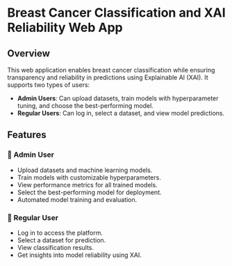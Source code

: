# Breast Cancer Classification and XAI Reliability Web App

## Overview
This web application enables breast cancer classification while ensuring transparency and reliability in predictions using Explainable AI (XAI). It supports two types of users:

- **Admin Users**: Can upload datasets, train models with hyperparameter tuning, and choose the best-performing model.
- **Regular Users**: Can log in, select a dataset, and view model predictions.

## Features
### 🔹 Admin User
- Upload datasets and machine learning models.
- Train models with customizable hyperparameters.
- View performance metrics for all trained models.
- Select the best-performing model for deployment.
- Automated model training and evaluation.

### 🔹 Regular User
- Log in to access the platform.
- Select a dataset for prediction.
- View classification results.
- Get insights into model reliability using XAI.
